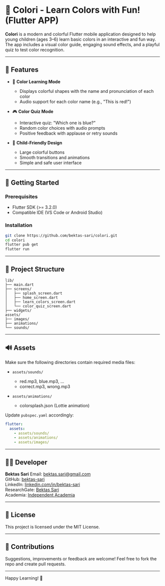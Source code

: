 # 🎨 Colori - Learn Colors with Fun! (Flutter APP)

**Colori** is a modern and colorful Flutter mobile application designed to help young children (ages 3–6) learn basic colors in an interactive and fun way. 
The app includes a visual color guide, engaging sound effects, and a playful quiz to test color recognition.

---

## 📱 Features

* 🧠 **Color Learning Mode**

    * Displays colorful shapes with the name and pronunciation of each color
    * Audio support for each color name (e.g., "This is red!")

* 🎮 **Color Quiz Mode**

    * Interactive quiz: "Which one is blue?"
    * Random color choices with audio prompts
    * Positive feedback with applause or retry sounds

* 🌈 **Child-Friendly Design**

    * Large colorful buttons
    * Smooth transitions and animations
    * Simple and safe user interface

---

## 🚀 Getting Started

### Prerequisites

* Flutter SDK (>= 3.2.0)
* Compatible IDE (VS Code or Android Studio)

### Installation

```bash
git clone https://github.com/bektas-sari/colori.git
cd colori
flutter pub get
flutter run
```

---

## 📁 Project Structure

```
lib/
├── main.dart
├── screens/
│   ├── splash_screen.dart
│   ├── home_screen.dart
│   ├── learn_colors_screen.dart
│   └── color_quiz_screen.dart
├── widgets/
assets/
├── images/
├── animations/
└── sounds/
```

---

## 🔊 Assets

Make sure the following directories contain required media files:

* `assets/sounds/`

    * red.mp3, blue.mp3, ...
    * correct.mp3, wrong.mp3
* `assets/animations/`

    * colorsplash.json (Lottie animation)

Update `pubspec.yaml` accordingly:

```yaml
flutter:
  assets:
    - assets/sounds/
    - assets/animations/
    - assets/images/
```

---

## 👨‍💻 Developer

**Bektas Sari**
Email: [bektas.sari@gmail.com](mailto:bektas.sari@gmail.com)<br>
GitHub: [bektas-sari](https://github.com/bektas-sari)<br>
LinkedIn: [linkedin.com/in/bektas-sari](https://www.linkedin.com/in/bektas-sari/)<br>
ResearchGate: [Bektas Sari](https://www.researchgate.net/profile/Bektas-Sari-3)<br>
Academia: [Independent Academia](https://independent.academia.edu/bektassari)<br>

---

## 📜 License

This project is licensed under the MIT License.

---

## 🙌 Contributions

Suggestions, improvements or feedback are welcome! Feel free to fork the repo and create pull requests.

---

Happy Learning! 🌈
